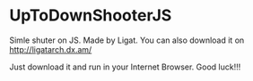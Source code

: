 # UpToDownShooterJS
Simle shuter on JS.
Made by Ligat.
You can also download it on http://ligatarch.dx.am/

Just download it and run in your Internet Browser.
Good luck!!!
